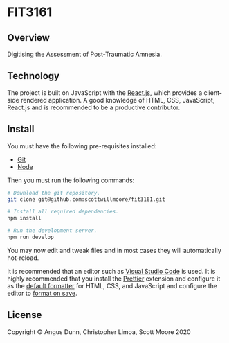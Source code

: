 # FIT3161

## Overview

Digitising the Assessment of Post-Traumatic Amnesia.

## Technology

The project is built on JavaScript with the [React.js](https://reactjs.org/), which provides a client-side rendered application. A good knowledge of HTML, CSS, JavaScript, React.js and is recommended to be a productive contributor.

## Install

You must have the following pre-requisites installed:

-   [Git](https://git-scm.com/)
-   [Node](https://nodejs.org/)

Then you must run the following commands:

```sh
# Download the git repository.
git clone git@github.com:scottwillmoore/fit3161.git

# Install all required dependencies.
npm install

# Run the development server.
npm run develop
```

You may now edit and tweak files and in most cases they will automatically hot-reload.

It is recommended that an editor such as [Visual Studio Code](https://code.visualstudio.com/) is used. It is highly recommended that you install the [Prettier](https://marketplace.visualstudio.com/items?itemName=esbenp.prettier-vscode) extension and configure it as the [default formatter](https://marketplace.visualstudio.com/items?itemName=esbenp.prettier-vscode#default-formatter) for HTML, CSS, and JavaScript and configure the editor to [format on save](https://marketplace.visualstudio.com/items?itemName=esbenp.prettier-vscode#format-on-save).

## License

Copyright © Angus Dunn, Christopher Limoa, Scott Moore 2020
